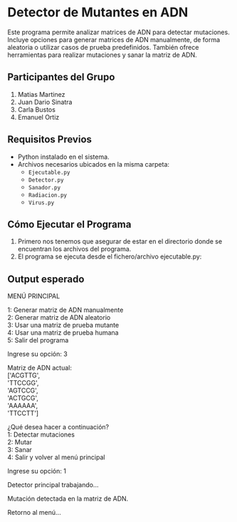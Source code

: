 # Detector de Mutantes en ADN  

Este programa permite analizar matrices de ADN para detectar mutaciones. Incluye opciones para generar matrices de ADN manualmente, de forma aleatoria o utilizar casos de prueba predefinidos. También ofrece herramientas para realizar mutaciones y sanar la matriz de ADN.

## Participantes del Grupo  
1. Matias Martinez  
2. Juan Dario Sinatra 
3. Carla Bustos 
4. Emanuel Ortiz

## Requisitos Previos  
- Python instalado en el sistema.  
- Archivos necesarios ubicados en la misma carpeta:  
  - `Ejecutable.py`  
  - `Detector.py`  
  - `Sanador.py`  
  - `Radiacion.py`  
  - `Virus.py`  

## Cómo Ejecutar el Programa  

1. Primero nos tenemos que asegurar de estar en el directorio donde se encuentran los archivos del programa.  
2. El programa se ejecuta desde el fichero/archivo ejecutable.py:  

## Output esperado

MENÚ PRINCIPAL  

1: Generar matriz de ADN manualmente  
2: Generar matriz de ADN aleatorio  
3: Usar una matriz de prueba mutante  
4: Usar una matriz de prueba humana  
5: Salir del programa  

Ingrese su opción: 3  

Matriz de ADN actual:  
['ACGTTG',  
 'TTCCGG',  
 'AGTCCG',  
 'ACTGCG',  
 'AAAAAA',  
 'TTCCTT']  

¿Qué desea hacer a continuación?  
1: Detectar mutaciones  
2: Mutar  
3: Sanar  
4: Salir y volver al menú principal  

Ingrese su opción: 1  

Detector principal trabajando...  

Mutación detectada en la matriz de ADN.  

Retorno al menú...